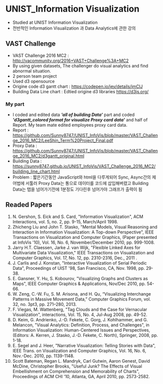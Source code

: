 # UNIST_Information Visualization

- Studied at UNIST Information Visualization
- 전반적인 Information Visualization 과 Data Analytics에 관한 강의

## VAST Challenge

- VAST Challenge 2016 MC2 : <http://vacommunity.org/2016+VAST+Challenge%3A+MC2>
- By using given datasets, The challenger do visual analytics and find abnormal situation.
- 2 person team project
- Used d3 opensource
- Origine code d3 gantt chart : <https://codepen.io/jey/details/jmClJ>
- Building Data Line chart : Edtied origine d3 libraries <https://d3js.org/>

### My part

- I coded and edited data **_'all of building Data'_** part and coded **_'d3gantt_colored format for visualize Proxy card data'_** and half of Report. My team mate edited employees proxy card data.
- Report : <https://github.com/Sunny8747/UNIST_InfoVis/blob/master/VAST_Challenge_2016_MC2/LeeShin_Term%20Project_Final.pdf>
- Proxy Data : <https://github.com/Sunny8747/UNIST_InfoVis/blob/master/VAST_Challenge_2016_MC2/d3gantt_original.html>
- Building Data : <https://sunny8747.github.io/UNIST_InfoVis/VAST_Challenge_2016_MC2/building_line_chart.html>
- Problem : 짧은기간동안 JavaScript와 html을 다루게되어 Sync, Async간의 제어법에 서툴러 Proxy Data는 통으로 데이터를 코드에 삽입해버렸고 Building Data는 탭을 넘어가기전에 1분정도 기다린후 넘어가야 그래프가 출력이 됨

## Readed Papers

1. N. Gershon, S. Eick and S. Card, "Information Visualization", ACM Interactions, vol. 5, no. 2, pp. 9-15, March/April 1998.
2. Zhicheng Liu and John T. Stasko, "Mental Models, Visual Reasoning and Interaction in Information Visualization: A Top-down Perspective", IEEE Transactions on Visualization and Computer Graphics, (Paper presented at InfoVis '10), Vol. 16, No. 6, November/December 2010, pp. 999-1008.
3. Jarry H.T. Claessen, Jarke J. van Wijk, "Flexible Linked Axes for Multivariate Data Visualization," IEEE Transactions on Visualization and Computer Graphics, Vol. 17, No. 12, pp. 2310-2316, Dec., 2011 .
4. J. Carlis and J. Konstan, "Interactive Visualization of Serial Periodic Data", Proceedings of UIST '98, San Francisco, CA, Nov. 1998, pp. 29-38.
5. E. Gansner, Y. Hu, S. Kobourov, "Visualizing Graphs and Clusters as Maps", IEEE Computer Graphics & Applications, Nov/Dec 2010, pp. 54-66.
6. W. Zeng, C.-W. Fu, S. M. Arisona, and H. Qu, “Visualizing Interchange Patterns in Massive Movement Data,” Computer Graphics Forum, vol. 32, no. 3pt3, pp. 271–280, 2013.
7. F. Viegas, M. Wattenberg, "Tag Clouds and the Case for Vernacular Visualization", interactions, Vol. 15, No. 4, Jul-Aug 2008, pp. 49-52.
8. D. Keim, G. Andrienko, J.-D. Fekete, C. Gorg, J. Kohlhammer, and G. Melancon, "Visual Analytics: Definition, Process, and Challenges", in Information Visualization: Human-Centered Issues and Perspectives, (Editors: A. Kerren, J. Stasko, J.-D. Fekete, C. North), Springer, 2008, pp. 1-18.
9. E. Segel and J. Heer, "Narrative Visualization: Telling Stories with Data", IEEE Trans. on Visualization and Computer Graphics, Vol. 16, No. 6, Nov.-Dec. 2010, pp. 1139-1148.
10. Scott Bateman, Regan L. Mandryk, Carl Gutwin, Aaron Genest, David McDine, Christopher Brooks, "Useful Junk? The Effects of Visual Embellishment on Comprehension and Memorability of Charts", Proceedings of ACM CHI '10, Atlanta, GA, April 2010, pp. 2573-2582.
